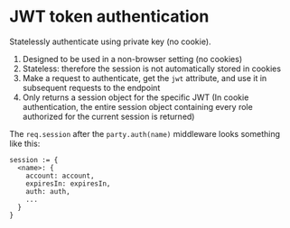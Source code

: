 # JWT token authentication

Statelessly authenticate using private key (no cookie).

1. Designed to be used in a non-browser setting (no cookies)
2. Stateless: therefore the session is not automatically stored in cookies
3. Make a request to authenticate, get the `jwt` attribute, and use it in subsequent requests to the endpoint
4. Only returns a session object for the specific JWT (In cookie authentication, the entire session object containing every role authorized for the current session is returned)

The `req.session` after the `party.auth(name)` middleware looks something like this:

```
session := {
  <name>: {
    account: account,
    expiresIn: expiresIn,
    auth: auth,
    ...
  }
}
```

